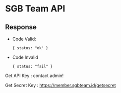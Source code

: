 # SGB Team API

## Response
- Code Valid:
  
      { status: "ok" }

- Code Invalid

      { status: "fail" }

Get API Key : contact admin!

Get Secret Key : https://member.sgbteam.id/getsecret
